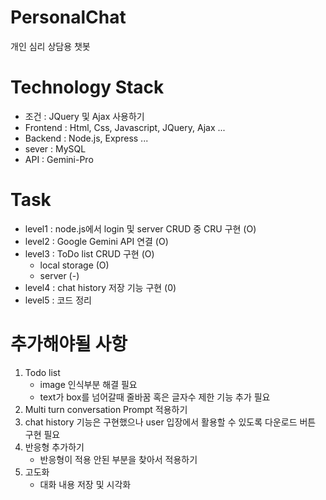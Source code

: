 # PersonalChat
개인 심리 상담용 챗봇

# Technology Stack
- 조건 : JQuery 및 Ajax 사용하기
- Frontend : Html, Css, Javascript, JQuery, Ajax ...
- Backend : Node.js, Express ...
- sever : MySQL
- API : Gemini-Pro

# Task
- level1 : node.js에서 login 및 server CRUD 중 CRU 구현 (O)
- level2 : Google Gemini API 연결 (O)
- level3 : ToDo list CRUD 구현 (O)
  - local storage (O)
  - server (-)
- level4 : chat history 저장 기능 구현 (0)
- level5 : 코드 정리 

# 추가해야될 사항
1. Todo list
   - image 인식부분 해결 필요
   - text가 box를 넘어갈때 줄바꿈 혹은 글자수 제한 기능 추가 필요
2. Multi turn conversation Prompt 적용하기
3. chat history 기능은 구현했으나 user 입장에서 활용할 수 있도록 다운로드 버튼 구현 필요
4. 반응형 추가하기
   - 반응형이 적용 안된 부분을 찾아서 적용하기
5. 고도화
   - 대화 내용 저장 및 시각화
